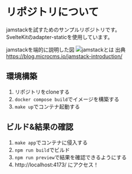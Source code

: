 # リポジトリについて
jamstackを試すためのサンプルリポジトリです。  
SvelteKitのadapter-staticを使用しています。

jamstackを端的に説明した図
![jamstackとは](https://images.blog.microcms.io/assets/f5d83e38f9374219900ef1b0cc4d85cd/d15fa6674ef8481a968963c7b24dc4ba/figure4.png)
出典 https://blog.microcms.io/jamstack-introduction/

## 環境構築
1. リポジトリをcloneする
2. `docker compose build`でイメージを構築する
3. `make up`でコンテナ起動する

## ビルド&結果の確認
1. `make app`でコンテナに侵入する
2. `npm run build`でビルド
3. `npm run preview`で結果を確認できるようにする
4. http://localhost:4173/ にアクセス！